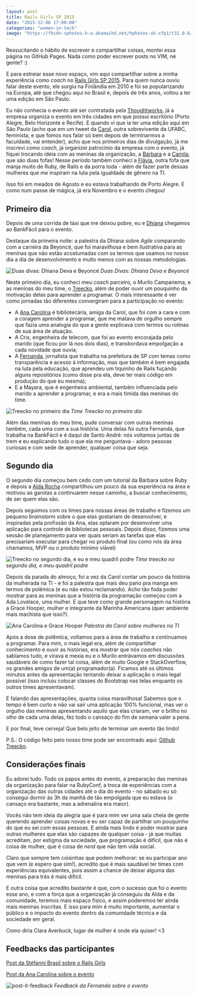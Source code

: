 ```yaml
---
layout: post
title: Rails Girls SP 2015
date: "2015-12-06 17:00:00"
categories: "women-in-tech"
image: "https://fbcdn-sphotos-h-a.akamaihd.net/hphotos-ak-xfp1/t31.0-8/12239204_939683582735846_1258973944263506252_o.jpg"
---
```


Ressucitando o hábito de escrever e compartilhar coisas, montei essa
página no GitHub Pages. Nada como poder escrever posts no VIM, né gente?
:)

E para estreiar esse novo espaço, vim aqui compartilhar sobre a minha
experiência como *coach* no [Rails Girls SP 2015][railsgirlssp]. Para
quem nunca ouviu falar deste evento, ele surgiu na Finlândia em 2010 e
foi se popularizando na Europa, até que chegou aqui no Brasil e, depois
de três anos, voltou a ter uma edição em São Paulo.

Eu não conhecia o evento até ser contratada pela
[Thoughtworks][thoughtworks], já a empresa organiza o evento em três
cidades em que possui escritório (Porto Alegre, Belo Horizonte e
Recife). E quando vi que ia ter uma edição aqui em São Paulo (acho que
em um tweet da [Carol][twitter_carol], outra sobrevivente da
UFABC, feminista, e que fomos nos falar só bem depois de terminarmos a
faculdade, vai entender), acho que
nos primeiros dias de divulgação, já me inscrevi como *coach*, já
organizei patrocínio da empresa com o evento, já fiquei trocando ideia
com as meninas da organização, a [Bárbara][twitter_barbara] e a [Camila][twitter_camila], que são duas fofas!
Nesse período também conheci a [Flávia][twitter_flavia], outra fofa que
manja muito de Ruby, de Rails e da porra toda - além de fazer parte
dessas mulheres que me inspiram na luta pela igualdade de gênero na TI. 

Isso foi em meados de Agosto e eu estava trabalhando de Porto Alegre. E
como num passe de mágica, já era Novembro e o evento chegou!

Primeiro dia
------------

Depois de uma corrida de táxi que me deixou pobre, eu e
[Dhiana][twitter_dhiana] chegamos ao BankFácil para o evento.

Destaque da primeira noite: a palestra da Dhiana sobre *Agile*
comparando com a carreira da Beyoncé, que foi maravilhosa e bem
ilustrativa para as meninas que não estão acostumadas com os termos
que usamos no nosso dia a dia de desenvolvimento e muito menos com as
nossas metodologias.


![Duas divas: Dhiana Deva e Beyoncé](https://fbcdn-sphotos-g-a.akamaihd.net/hphotos-ak-xtf1/v/t1.0-9/12301616_940015182702686_7946256712431552044_n.jpg?oh=a33f35cc02464ccf9a5b1ecb7568057a&oe=56E47016&__gda__=1457878349_2900d4d898a7ec2ae0861583106e19ef "palestra-dhiana")
*Duas Divas: Dhiana Deva e Beyoncé*

Neste primeiro dia, eu conheci meu *coach* parceiro, o Murilo Campanema,
e as meninas do meu time, o [Treecko][pokemon_treecko], além de poder ouvir um pouquinho da motivação
delas para aprender a programar. O mais interessante é ver como jornadas
tão diferentes convergiram para a participação no evento:

- A [Ana Carolina][twitter_nacarol] é bibliotecária, amiga da Carol, que foi com a cara e com a
coragem aprender a programar, que me matava de orgulho sempre que fazia
uma analogia do que a gente explicava com termos ou rotinas de sua área
de atuação.
- A Cris, engenheira de telecom, que foi ao evento encorajada pelo
marido (que ficou por lá nos dois dias), e transbordava empolgação a
cada novidade que ouvia;
- A [Fernanda][twitter_fernanda], jornalista que trabalha na prefeitura
de SP com temas como transparência e acesso à informação, mas que também
é bem engajada na luta pela educação, que aprendeu um tiquinho de Rails
fuçando alguns repositórios (como disse pra ela, deve ter mais código
em produção do que eu mesma);
- E a Mayara, que é engenheira ambiental, também influenciada pelo
marido a aprender a programar, e era a mais tímida das meninas do time.

![Treecko no primeiro dia](https://fbcdn-sphotos-e-a.akamaihd.net/hphotos-ak-xat1/v/t1.0-9/11224762_940015296036008_6717033836940876174_n.jpg?oh=b5089cc976a3d7fd05f6d19cb5729c6f&oe=56D38EDD&__gda__=1461783810_6987bb54deadd4ef207d3a03b052a99d "treecko-primeiro-dia")
*Time Treecko no primeiro dia*

Além das meninas do meu time, pude conversar com outras meninas também,
cada uma com a sua história. Uma delas foi outra Fernanda, que
trabalha na BankFácil e é daqui de Santo André: nós voltamos juntas de
trem e eu explicando tudo o que ela me perguntava - adoro pessoas
curiosas e com sede de aprender, qualquer coisa que seja.

Segundo dia
------------

O segundo dia começou bem cedo com um tutorial da Bárbara sobre Ruby e
depois a [Alda Rocha][twitter_alda] compartilhou um pouco da sua
experiência na área e motivou as garotas a continuarem nesse caminho, a
buscar conhecimento, de ser quem elas são.

Depois seguimos com os times para nossas áreas de trabalho e fizemos um
pequeno *brainstorm* sobre o que elas gostariam de desenvolver, e
inspiradas pela profissão da Ana, elas optaram por desenvolver uma
aplicação para controle de bibliotecas pessoais. Depois disso, fizemos
uma sessão de planejamento para ver quais seriam as tarefas que elas
precisariam executar para chegar no produto final (ou como nós da área
chamamos, MVP ou o produto mínimo viável)

![Treecko no segundo dia, e eu e meu quadril podre](https://scontent-lga3-1.xx.fbcdn.net/hphotos-xap1/v/t1.0-9/12313631_939223176115220_4022756153993099748_n.jpg?oh=a4c648c5517f95a7ecd8593e48a06a8c&oe=571DA8FF
"treecko-segundo-dia")
*Time treecko no segundo dia, e meu quadril podre*

Depois da parada do almoço, foi a vez da Carol contar um pouco da
história da mulherada na TI - e foi a palestra que mais deu pano pra
manga em termos de polêmica (e eu não estou reclamando). Acho tão foda poder mostrar para as meninas
que a história da programação começou com a Ada Lovelace, uma mulher. E
que teve como grande personagem na história a Grace Hooper, mulher e
integrante da Marinha Americana (quer ambiente mais machista que isso?).

![Ana Carolina e Grace Hooper](https://pbs.twimg.com/media/CU6Vy0jWcAARZGG.jpg
"palestra-carol")
*Palestra da Carol sobre mulheres na TI*

Após a dose de polêmica, voltamos para a área de trabalho e continuamos
a programar. Para mim, o mais legal era, além de compartilhar
conhecimento e ouvir as histórias, era mostrar que nós *coaches*
não sabíamos tudo, e virava e mexia eu e o Murilo entrávamos em
discussões saudáveis de como fazer tal coisa, além de muito Google e
StackOverflow, os grandes amigos de um(a) programador(a).
Ficamos até os últimos minutos antes da apresentação tentando deixar a
aplicação o mais legal possível (isso incluiu colocar classes do
Bootstrap nas telas enquanto os outros times apresentavam).

E falando das apresentações, quanta coisa maravilhosa! Sabemos que o
tempo é bem curto e não vai sair uma aplicação 100% funcional, mas ver o
orgulho das meninas apresentando aquilo que elas criaram, ver o brilho
no olho de cada uma delas, fez todo o cansaço do fim de semana valer a
pena.

E por final, teve cerveja! Que belo jeito de terminar um evento tão
lindo!

P.S.: O código feito pelo nosso time pode ser encontrado aqui: [Github
Treecko][github_treecko].

Considerações finais
---------------------

Eu adorei tudo. Todo os papos antes do evento, a preparação das meninas
da organização para falar na RubyConf, a troca de experiências com a
organização das outras cidades até o dia do evento - no sábado eu só
consegui dormir às 3h da manhã de tão empolgada que eu estava (o cansaço
era bastante, mas a adrenalina era maior).

Vocês não tem ideia da alegria que é para mim ver uma sala cheia de
gente querendo aprender coisas novas e eu ser capaz de partilhar um
pouquinho do que eu sei com essas pessoas. E ainda mais lindo é poder
mostrar para outras mulheres que elas são capazes de qualquer coisa - já
que muitas acreditam, por estigma da sociedade, que programação é
difícil, que não é coisa de mulher, que é coisa de *nerd* que não tem
vida social.

Claro que sempre tem coisinhas que podem melhorar: se eu participar ano
que vem (e espero que sim!), acredito que é mais saudável ter times com
experiências equivalentes, pois assim a chance de deixar alguma das
meninas para trás é mais difícil.

E outra coisa que acredito bastante é que, com o sucesso que foi o
evento esse ano, e com a força que a organização já conseguiu da Alda e
da comunidade, teremos mais espaço físico, e assim poderemos ter ainda
mais meninas inscritas. E isso para mim é muito importante, aumentar o
público e o impacto do evento dentro da comunidade técnica e da
sociedade em geral.

Como diria Clara Averbuck, lugar de mulher é onde ela quiser! <3

Feedbacks das participantes
---------------------------

[Post da Stéfanni Brasil sobre o Rails Girls][link_post_stefanni]

[Post da Ana Carolina sobre o evento][link_post_nacarol]

![post-it-feedback](https://fbcdn-sphotos-g-a.akamaihd.net/hphotos-ak-xfa1/v/t34.0-12/12277298_800491763393661_1902970015_n.jpg?oh=5a44873af1ae8ecf98d61c926551f151&oe=56675CE5&__gda__=1449535046_e02b58d2c690de829d58325834a070e1 "post-it-feedback")
*Feedback da Fernanda sobre o evento*


[railsgirlssp]: http://railsgirls.com/saopaulo2015
[thoughtworks]: https://www.thoughtworks.com/pt/
[twitter_carol]: https://twitter.com/carolpepita
[twitter_barbara]: https://twitter.com/bahbbc
[twitter_camila]: https://twitter.com/camposmilaa
[twitter_flavia]: https://twitter.com/FlaFortes
[twitter_dhiana]: https://twitter.com/dhianadeva
[pokemon_treecko]: http://www.pokemon.com/br/pokedex/treecko
[twitter_nacarol]: https://twitter.com/nacarolbjs
[twitter_fernanda]: https://twitter.com/fecampa
[twitter_alda]: https://twitter.com/mjcoffeeholick
[github_treecko]: https://github.com/nacarol/treecko
[link_post_stefanni]:http://stefannibrasil.me/2015/11/29/rails-girls-sp-2015/
[link_post_nacarol]: https://nacarol.wordpress.com/2015/12/05/rails-girls-sp-2015/
